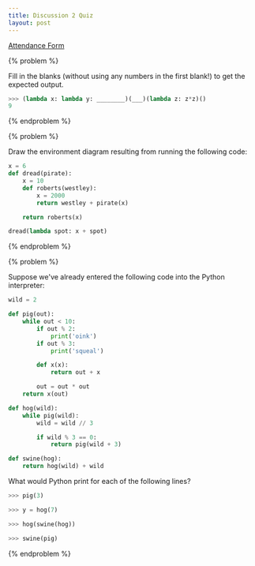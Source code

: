 ```yaml
---
title: Discussion 2 Quiz
layout: post
---
```


[Attendance Form](http://goo.gl/forms/594v8YfUOc)

{% problem %}

Fill in the blanks (without using any numbers in the first blank!) to get the expected output.

```python
>>> (lambda x: lambda y: ________)(___)(lambda z: z*z)()
9
```

<!-- {% solution %}

```python
>>> (lambda x: lambda y: lambda: y(x))(3)(lambda z: z*z)()
9
```

{% endsolution %} -->
{% endproblem %}



{% problem %}

Draw the environment diagram resulting from running the following code:

```python
x = 6
def dread(pirate):
    x = 10
    def roberts(westley):
        x = 2000
        return westley + pirate(x)

    return roberts(x)

dread(lambda spot: x + spot)
```

<!-- {% solution %}
{% environment %}
http://pythontutor.com/composingprograms.html#code=x+%3D+6%0Adef+dread(pirate%29%3A%0A++++x+%3D+10%0A++++def+roberts(westley%29%3A%0A++++++++x+%3D+2000%0A++++++++return+westley+%2B+pirate(x%29%0A%0A++++return+roberts(x%29%0A%0Adread(lambda+spot%3A+x+%2B+spot%29&mode=display&origin=composingprograms.js&cumulative=true&py=3&rawInputLstJSON=%5B%5D&curInstr=15
{% endenvironment %}
{% endsolution %} -->
{% endproblem %}


{% problem %}

Suppose we've already entered the following code into the Python interpreter:

```python
wild = 2

def pig(out):
    while out < 10:
        if out % 2:
            print('oink')
        if out % 3:
            print('squeal')

        def x(x):
            return out + x

        out = out * out
    return x(out)

def hog(wild):
    while pig(wild):
        wild = wild // 3

        if wild % 3 == 0:
            return pig(wild + 3)

def swine(hog):
    return hog(wild) + wild
```

What would Python print for each of the following lines?

```python
>>> pig(3)

>>> y = hog(7)

>>> hog(swine(hog))

>>> swine(pig)
```

<!-- {% solution %}

```python
>>> pig(3)
oink
oink
162

>>> y = hog(7)
oink
squeal
squeal
squeal
oink
oink

>>> hog(swine(hog))
squeal
squeal
oink
oink
Error

>>> swine(pig)
squeal
squeal
34
```

{% endsolution %} -->
{% endproblem %}
